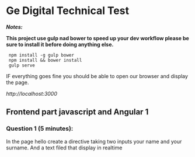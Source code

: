 # Ge Digital Technical Test 

***Notes:***

**This project use gulp nad bower to speed up your dev workflow please be sure to install it before doing anything else.**

     npm install -g gulp bower
     npm install && bower install
     gulp serve
     
IF everything goes fine you should be able to open our browser and display the page.      
        
*http://localhost:3000*
     

## Frontend part javascript and Angular 1

### Question 1 (5 minutes):

In the page hello create a directive taking two inputs your name and your surname.
And a text filed that display in realtime